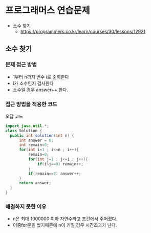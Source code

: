 # 프로그래머스 연습문제 
- 소수 찾기
    - https://programmers.co.kr/learn/courses/30/lessons/12921
## 소수 찾기
### 문제 접근 방법
- 1부터 n까지 변수 i로 순회한다
- i가 소수인지 검사한다
- 소수일 경우 answer++ 한다.

### 접근 방법을 적용한 코드
오답 코드

```java
import java.util.*;
class Solution {
  public int solution(int n) {
      int answer = 0;
      int remain=0;
      for(int i=1 ; i<=n ; i++){
          remain=0;
          for(int j=1 ; j<=i ; j++){ 
              if(i%j==0) remain++;
          }
          if(remain==2) answer++;   
      }
      return answer;
  }
}
```

### 해결하지 못한 이유
- n은 최대 1000000 이하 자연수라고 조건에서 주어졌다.
- 이중for문을 썼기때문에 n이 커질 경우 시간초과가 난다.